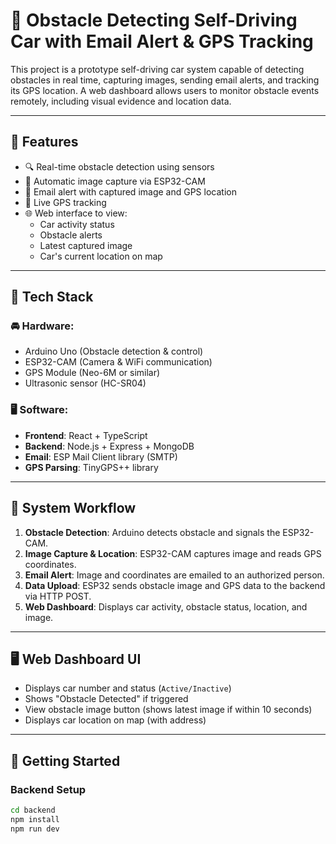 # 🚗 Obstacle Detecting Self-Driving Car with Email Alert & GPS Tracking

This project is a prototype self-driving car system capable of detecting obstacles in real time, capturing images, sending email alerts, and tracking its GPS location. A web dashboard allows users to monitor obstacle events remotely, including visual evidence and location data.

---

## 🔧 Features

- 🔍 Real-time obstacle detection using sensors
- 📸 Automatic image capture via ESP32-CAM
- 📧 Email alert with captured image and GPS location
- 📍 Live GPS tracking
- 🌐 Web interface to view:
  - Car activity status
  - Obstacle alerts
  - Latest captured image
  - Car's current location on map

---

## 🧱 Tech Stack

### 🚘 Hardware:
- Arduino Uno (Obstacle detection & control)
- ESP32-CAM (Camera & WiFi communication)
- GPS Module (Neo-6M or similar)
- Ultrasonic sensor (HC-SR04)

### 🖥️ Software:
- **Frontend**: React + TypeScript
- **Backend**: Node.js + Express + MongoDB
- **Email**: ESP Mail Client library (SMTP)
- **GPS Parsing**: TinyGPS++ library

---

## 🧪 System Workflow

1. **Obstacle Detection**: Arduino detects obstacle and signals the ESP32-CAM.
2. **Image Capture & Location**: ESP32-CAM captures image and reads GPS coordinates.
3. **Email Alert**: Image and coordinates are emailed to an authorized person.
4. **Data Upload**: ESP32 sends obstacle image and GPS data to the backend via HTTP POST.
5. **Web Dashboard**: Displays car activity, obstacle status, location, and image.

---

## 🖥️ Web Dashboard UI

- Displays car number and status (`Active/Inactive`)
- Shows "Obstacle Detected" if triggered
- View obstacle image button (shows latest image if within 10 seconds)
- Displays car location on map (with address)

---

## 🚀 Getting Started

### Backend Setup

```bash
cd backend
npm install
npm run dev
